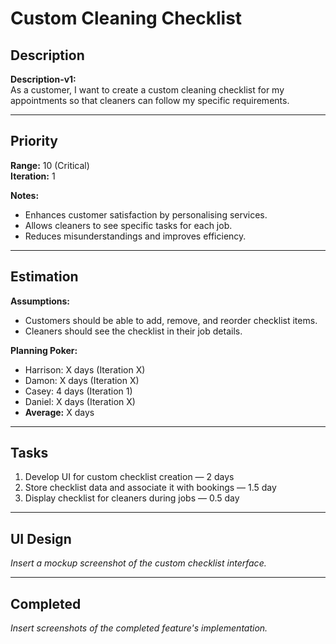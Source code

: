 # Custom Cleaning Checklist

## Description
**Description-v1:**  
As a customer, I want to create a custom cleaning checklist for my appointments so that cleaners can follow my specific requirements.

---

## Priority
**Range:** 10 (Critical)  
**Iteration:** 1  

**Notes:**  
- Enhances customer satisfaction by personalising services.  
- Allows cleaners to see specific tasks for each job.  
- Reduces misunderstandings and improves efficiency.

---

## Estimation
**Assumptions:**  
- Customers should be able to add, remove, and reorder checklist items.  
- Cleaners should see the checklist in their job details.  

**Planning Poker:**  
- Harrison: X days (Iteration X)  
- Damon: X days (Iteration X)  
- Casey: 4 days (Iteration 1)  
- Daniel: X days (Iteration X)  
- **Average:** X days  

---

## Tasks
1. Develop UI for custom checklist creation — 2 days  
2. Store checklist data and associate it with bookings — 1.5 day  
3. Display checklist for cleaners during jobs — 0.5 day  

---

## UI Design
*Insert a mockup screenshot of the custom checklist interface.*

---

## Completed
*Insert screenshots of the completed feature's implementation.*
